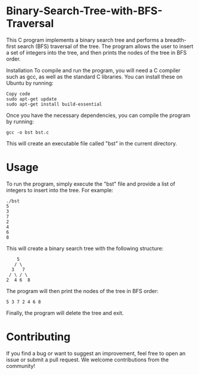 # Binary-Search-Tree-with-BFS-Traversal
This C program implements a binary search tree and performs a breadth-first search (BFS) traversal of the tree. The program allows the user to insert a set of integers into the tree, and then prints the nodes of the tree in BFS order.

Installation
To compile and run the program, you will need a C compiler such as gcc, as well as the standard C libraries. You can install these on Ubuntu by running:

~~~
Copy code
sudo apt-get update
sudo apt-get install build-essential
~~~
Once you have the necessary dependencies, you can compile the program by running:

~~~
gcc -o bst bst.c
~~~
This will create an executable file called "bst" in the current directory.

# Usage
To run the program, simply execute the "bst" file and provide a list of integers to insert into the tree. For example:


~~~
./bst
5
3
7
2
4
6
8
~~~
This will create a binary search tree with the following structure:
~~~
    5
   / \
  3   7
 / \ / \
2  4 6  8
~~~
The program will then print the nodes of the tree in BFS order:

~~~
5 3 7 2 4 6 8
~~~~
Finally, the program will delete the tree and exit.

# Contributing
If you find a bug or want to suggest an improvement, feel free to open an issue or submit a pull request. We welcome contributions from the community!

